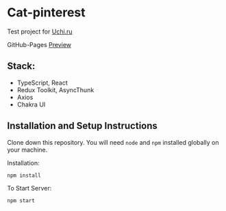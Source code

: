 # Cat-pinterest

Test project for [Uchi.ru](https://uchi.ru/)

GitHub-Pages [Preview](https://sabanin-k.github.io/frontend-challenge/)

## Stack:
- TypeScript, React
- Redux Toolkit, AsyncThunk
- Axios
- Chakra UI

## Installation and Setup Instructions 

Clone down this repository. You will need `node` and `npm` installed globally on your machine.  

Installation:

`npm install`  

To Start Server:

`npm start`  
